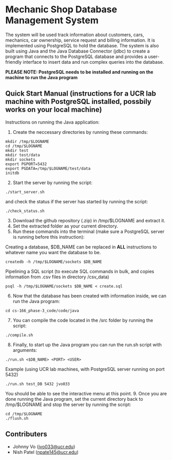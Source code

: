 # Mechanic Shop Database Management System

The system will be used track information about customers, cars, mechanics, car ownership, service request and billing information. It is implemented using PostgreSQL to hold the database. The system is also built using Java and the Java Database Connector (jdbc) to create a program that connects to the PostgreSQL database and provides a user-friendly interface to insert data and run complex queries into the database.

**PLEASE NOTE: PostgreSQL needs to be installed and running on the machine to run the Java program**

## Quick Start Manual (instructions for a UCR lab machine with PostgreSQL installed, possbily works on your local machine)

Instructions on running the Java application:
1. Create the neccessary directories by running these commands:
```
mkdir /tmp/$LOGNAME
cd /tmp/$LOGNAME
mkdir test
mkdir test/data
mkdir sockets
export PGPORT=5432
export PGDATA=/tmp/$LOGNAME/test/data
initdb
```
2. Start the server by running the script:
```
./start_server.sh
```
and check the status if the server has started by running the script:
```
./check_status.sh
```
3. Download the github repository (.zip) in /tmp/$LOGNAME and extract it.
4. Set the extracted folder as your current directory.
5. Run these commands into the terminal (make sure a PostgreSQL server is running before this instruction):

Creating a database, $DB_NAME can be replaced in **ALL** instructions to whatever name you want the database to be.
```
createdb -h /tmp/$LOGNAME/sockets $DB_NAME
```

Pipelining a SQL script (to execute SQL commands in bulk, and copies information from .csv files in directory /csv_data)
```
psql -h /tmp/$LOGNAME/sockets $DB_NAME < create.sql
```

6. Now that the database has been created with information inside, we can run the Java program:
```
cd cs-166_phase-3_code/code/java
```

7. You can compile the code located in the /src folder by running the script:
```
./compile.sh
```
8. Finally, to start up the Java program you can run the run.sh script with arguments:
```
./run.sh <$DB_NAME> <PORT> <USER>
```
Example (using UCR lab machines, with PostgreSQL server running on port 5432)
```
./run.sh test_DB 5432 jvo033
```
You should be able to see the interactive menu at this point.
9. Once you are done running the Java program, set the current directory back to /tmp/$LOGNAME and stop the server by running the script:
```
cd /tmp/$LOGNAME
./flush.sh
```

## Contributers
* Johnny Vo (jvo033@ucr.edu)
* Nish Patel (npate145@ucr.edu)

